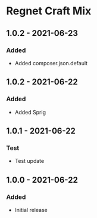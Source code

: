 # Regnet Craft Mix

## 1.0.2 - 2021-06-23

### Added

- Added composer.json.default

## 1.0.2 - 2021-06-22

### Added

- Added Sprig

## 1.0.1 - 2021-06-22

### Test

- Test update

## 1.0.0 - 2021-06-22

### Added

- Initial release
